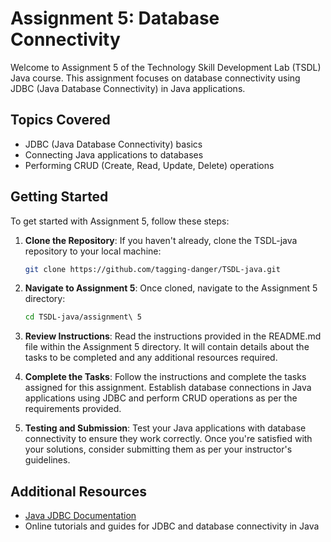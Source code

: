 # Assignment 5: Database Connectivity

Welcome to Assignment 5 of the Technology Skill Development Lab (TSDL) Java course. This assignment focuses on database connectivity using JDBC (Java Database Connectivity) in Java applications.

## Topics Covered

- JDBC (Java Database Connectivity) basics
- Connecting Java applications to databases
- Performing CRUD (Create, Read, Update, Delete) operations

## Getting Started

To get started with Assignment 5, follow these steps:

1. **Clone the Repository**: If you haven't already, clone the TSDL-java repository to your local machine:

    ```bash
    git clone https://github.com/tagging-danger/TSDL-java.git

2. **Navigate to Assignment 5**: Once cloned, navigate to the Assignment 5 directory:

    ```bash
    cd TSDL-java/assignment\ 5

3. **Review Instructions**: Read the instructions provided in the README.md file within the Assignment 5 directory. It will contain details about the tasks to be completed and any additional resources required.

4. **Complete the Tasks**: Follow the instructions and complete the tasks assigned for this assignment. Establish database connections in Java applications using JDBC and perform CRUD operations as per the requirements provided.

5. **Testing and Submission**: Test your Java applications with database connectivity to ensure they work correctly. Once you're satisfied with your solutions, consider submitting them as per your instructor's guidelines.

## Additional Resources

- [Java JDBC Documentation](https://docs.oracle.com/javase/tutorial/jdbc/)
- Online tutorials and guides for JDBC and database connectivity in Java
